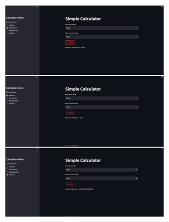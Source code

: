 ![.](https://github.com/anushkakaushik200219/CODSOFT/blob/main/Python/Task%202/output%20image/image%20(1).jpg)
![.](https://github.com/anushkakaushik200219/CODSOFT/blob/main/Python/Task%202/output%20image/image%20(2).jpg)
![.](https://github.com/anushkakaushik200219/CODSOFT/blob/main/Python/Task%202/output%20image/image%20(3).jpg)

